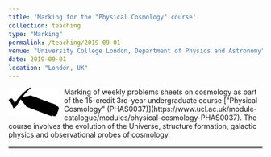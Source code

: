 ```yaml
---
title: 'Marking for the "Physical Cosmology" course'
collection: teaching
type: "Marking"
permalink: /teaching/2019-09-01
venue: "University College London, Department of Physics and Astronomy"
date: 2019-09-01
location: "London, UK"
---
```


<img align="left" src="../images/marking.png" width="100px" style="margin-right: 10px;">
Marking of weekly problems sheets on cosmology as part of the 15-credit 3rd-year undergraduate course ["Physical Cosmology" (PHAS0037)](https://www.ucl.ac.uk/module-catalogue/modules/physical-cosmology-PHAS0037). The course involves the evolution of the Universe, structure formation, galactic physics and observational probes of cosmology.

<hr style="border:2px solid gray">